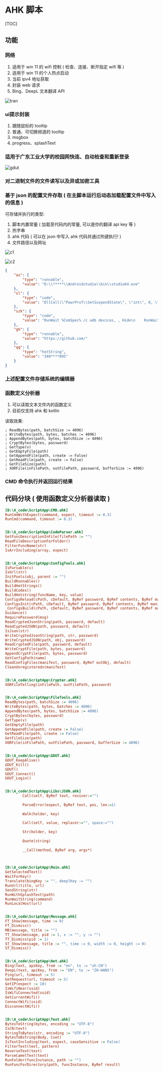 ﻿# AHK 脚本

[TOC]

## 功能

### 网络

1. 适用于 win 11 的 wifi 控制 ( 检查、连接、断开指定 wifi 等 )
1. 适用于 win 11 的个人热点启动
1. 当前 ipv4 地址获取
1. 封装 web 请求
1. Bing、DeepL 文本翻译 API

![tran](readme_resources\tran.jpg)

### ui提示封装

1. 跟随鼠标的 tooltip
1. 普通、可切换频道的 tooltip
1. msgbox
1. progress、splashText

### 适用于广东工业大学的校园网快连、自动检查和重新登录

![gdut](readme_resources\gdut.png)

### 对二进制文件的文件读写以及异或加密工具

### 基于 json 的配置文件存取 ( 在主脚本运行后动态加载配置文件中写入的信息 )

可存储并执行的类型:

1. 脚本内置常量 ( 加载至代码内的常量, 可以是你的翻译 api key 等 )
1. 热字串
1. ahk 代码  ( 可以在 json 中写入 ahk 代码并通过热键执行! )
1. 文件路径以及网址

![c1](readme_resources\config1.png)

![c2](readme_resources\config2.png)

````json
{
    "as": {
        "type": "runnable",
        "value": "D:\\*****\\Androidstudio\\bin\\studio64.exe"
    },
    "sl": {
        "type": "code",
        "value": "DllCall(\"PowrProf\\SetSuspendState\", \"int\", 0, \"int\", 0, \"int\", 0)"
    },
    "szk": {
        "type": "code",
        "value": "RunWait %ComSpec% /c adb devices, , Hide\n    RunWait %ComSpec% /c adb shell sh /storage/emulated/0/Android/data/moe.shizuku.privileged.api/start.sh, , Hide"
    },
    "gh": {
        "type": "runnable",
        "value": "https://github.com/"
    },
    "qq": {
        "type": "hotString",
        "value": "340****095"
    }
}
````

### 上述配置文件存储系统的编辑器

### 函数定义分析器

1. 可以读取文本文件内的函数定义
1. 目前仅支持 ahk 和 kotlin

读取效果:

````
; ReadBytes(path, batchSize := 4096)
; WriteBytes(path, bytes, batches := 4096)
; AppendBytes(path, bytes, batchSize := 4096)
; CryptBytes(bytes, password)
; GetType(v)
; GetEmptyFile(path)
; GetAppendFile(path, create := False)
; GetReadFile(path, create := False)
; GetFileSize(path)
; XORFile(inFilePath, outFilePath, password, bufferSize := 4096)
````

### CMD 命令执行并返回运行结果

## 代码分块 ( 使用函数定义分析器读取 )

````ini
[D:\A_code\ScriptApp\CMD.ahk]
RunCmdWithExpect(command, expect, timeout := 0.3)
RunCmd(command, timeout := 0.3)


[D:\A_code\ScriptApp\CodeParser.ahk]
GetFuncDescriptionInFile(filePath := "")
ReadFileDescriptionForFolder()
FilterFuncName(str)
IsArrIncluding(array, expect)


[D:\A_code\ScriptApp\ConfigTools.ahk]
IsParsable(v)
IsUrl(str)
InitPools(obj, parent := "")
BuildRunnables()
BuildHotStrings()
BuildCodes()
BuildHotstring(funcName, key, value)
ConfigsReload(cPath, cDefault, ByRef password, ByRef contents, ByRef manifest)
ConfigsInit(cPath, cDefault, ByRef password, ByRef contents, ByRef manifest)
_ConfigsBuild(cPath, cDefault, ByRef password, ByRef contents, ByRef manifest, withPassword)
Guidance()
RequirePassword(msg)
ReadCryptedJsonString(path, password, default)
ReadCyptedJSON(path, password, default)
IsJson(str)
WriteCryptedJsonString(path, str, password)
WriteCryptedJSON(path, obj, password)
ReadCryptedFile(path, password, default)
WriteCryptFile(path, bytes, password)
AppendCryptFile(path, bytes, password)
GetConfigPath(name)
ReadConfigFiles(manifest, password, ByRef outObj, default)
CleanUnregistereds(manifest)


[D:\A_code\ScriptApp\Crypter.ahk]
XORFileTelling(inFilePath, outFilePath, password)


[D:\A_code\ScriptApp\FileTools.ahk]
ReadBytes(path, batchSize := 4096)
WriteBytes(path, bytes, batches := 4096)
AppendBytes(path, bytes, batchSize := 4096)
CryptBytes(bytes, password)
GetType(v)
GetEmptyFile(path)
GetAppendFile(path, create := False)
GetReadFile(path, create := False)
GetFileSize(path)
XORFile(inFilePath, outFilePath, password, bufferSize := 4096)


[D:\A_code\ScriptApp\GDUT.ahk]
GDUT_KeepAlive()
GDUT_Kill()
GDUT()
GDUT_Connect()
GDUT_Login()


[D:\A_code\ScriptApp\Libs\JSON.ahk]
		Call(self, ByRef text, reviver:="")
		
		ParseError(expect, ByRef text, pos, len:=1)
		
		Walk(holder, key)
		
		Call(self, value, replacer:="", space:="")
		
		Str(holder, key)
		
		Quote(string)
		
		__Call(method, ByRef arg, args*)
		


[D:\A_code\ScriptApp\Main.ahk]
GetSelectedText()
WaitForKey()
Translate(bingKey := "", deeplKey := "")
RunUrl(title, url)
SendString(str)
RunWithSplashText(path)
RunWaitString(command)
RunLocalHost(url)


[D:\A_code\ScriptApp\Message.ahk]
FT_Show(message, time := 0)
FT_Dismiss()
MB(message, title := "")
TT_Show(message, pid := 1, x := "", y := "")
TT_Dismiss(pid := 1)
ST_Show(message, title := "", time := 0, width := 0, height := 0)
ST_Dismiss()


[D:\A_code\ScriptApp\Net.ahk]
Bing(text, apiKey, from := "en", to := "zh-CN")
DeepL(text, apiKey, from := "EN", to := "ZH-HANS")
Ping(url, timeout := 5)
GetRequest(url, timeout := 5)
GetIP(expect := 10)
IsWifiNear(ssid)
IsWifiConnected(ssid)
GetCurrentWifi()
ConnectWifi(ssid)
DisconnectWifi()


[D:\A_code\ScriptApp\Text.ahk]
BytesToString(bytes, encoding := "UTF-8")
IsCN(text)
StringToBytes(str, encoding := "UTF-8")
BytesToBstring(Body, Cset)
IsTextIncluding(text, expect, caseSensitive := False)
FilterText(text, pattern)
ReverseText(text)
ParseCamelText(text)
RunFolder(funcInstance, path := "")
RunFuncForDirectory(path, funcInstance, ByRef result)
````

